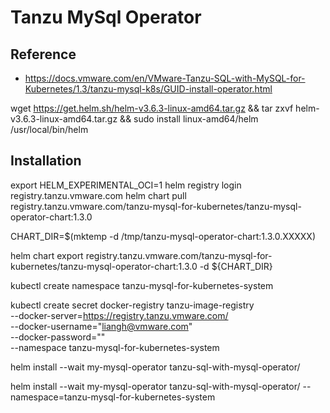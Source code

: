 # Tanzu MySql Operator

## Reference
- https://docs.vmware.com/en/VMware-Tanzu-SQL-with-MySQL-for-Kubernetes/1.3/tanzu-mysql-k8s/GUID-install-operator.html


wget https://get.helm.sh/helm-v3.6.3-linux-amd64.tar.gz && tar zxvf helm-v3.6.3-linux-amd64.tar.gz && sudo install linux-amd64/helm /usr/local/bin/helm


## Installation
export HELM_EXPERIMENTAL_OCI=1
helm registry login registry.tanzu.vmware.com
helm chart pull registry.tanzu.vmware.com/tanzu-mysql-for-kubernetes/tanzu-mysql-operator-chart:1.3.0

CHART_DIR=$(mktemp -d /tmp/tanzu-mysql-operator-chart:1.3.0.XXXXX)

helm chart export registry.tanzu.vmware.com/tanzu-mysql-for-kubernetes/tanzu-mysql-operator-chart:1.3.0 -d ${CHART_DIR}

kubectl create namespace tanzu-mysql-for-kubernetes-system

kubectl create secret docker-registry tanzu-image-registry \
--docker-server=https://registry.tanzu.vmware.com/ \
--docker-username="liangh@vmware.com" \
--docker-password="" \
--namespace tanzu-mysql-for-kubernetes-system

helm install --wait my-mysql-operator tanzu-sql-with-mysql-operator/

helm install --wait my-mysql-operator tanzu-sql-with-mysql-operator/ --namespace=tanzu-mysql-for-kubernetes-system 